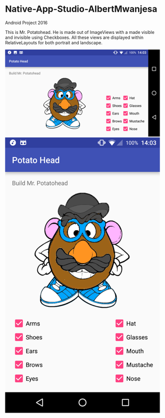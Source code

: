 # Native-App-Studio-AlbertMwanjesa
Android Project 2016

This is Mr. Potatohead. He is made out of ImageViews with a made visible and invisible using Checkboxes.
All these views are displayed within RelativeLayouts for both portrait and landscape.


![alt tag](https://github.com/amwanjesa/Native-App-Studio-AlbertMwanjesa/blob/master/doc/potato_landscape.png?raw=true)
![alt tag](https://github.com/amwanjesa/Native-App-Studio-AlbertMwanjesa/blob/master/doc/potato%20_portrait.png?raw=true)
